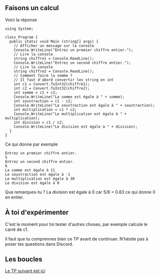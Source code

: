 ## Faisons un calcul

Voici la réponse

```
using System;

class Program {
  public static void Main (string[] args) {
    // Afficher un message sur la console
    Console.WriteLine("Entrez un premier chiffre entier.");
    // Lire la console
    string chiffre1 = Console.ReadLine();
    Console.WriteLine("Entrez un second chiffre entier.");
    // Lire la console
    string chiffre2 = Console.ReadLine();
    // Comment faire la somme ?
    // Il faut d'abord convertir les string en int
    int c1 = Convert.ToInt32(chiffre1);
    int c2 = Convert.ToInt32(chiffre2);
    int somme = c1 + c2;
    Console.WriteLine("La somme est égale à " + somme);
    int soustraction = c1 - c2;
    Console.WriteLine("Le soustraction est égale à " + soustraction);
    int multiplication = c1 * c2;
    Console.WriteLine("Le multiplication est égale à " + multiplication);
    int division = c1 / c2;
    Console.WriteLine("Le division est égale à " + division);
  }
}
```
Ce qui donne par exemple
```
Entrez un premier chiffre entier.
5
Entrez un second chiffre entier.
6
La somme est égale à 11
Le soustraction est égale à -1
Le multiplication est égale à 30
Le division est égale à 0
```

Que remarques-tu ? La division est égale à 0 car 5/6 = 0.83 ce qui donne 0 en entier.

## À toi d'expérimenter

C'est le moment pour toi tester d'autres choses, par exemple calcule le carré de c1.

Il faut que tu comprennes bien ce TP avant de continuer. N'hésite pas à poser tes questions dans Discord.

## Les boucles

[Le TP suivant est ici](../TP04/04_TP.md)
